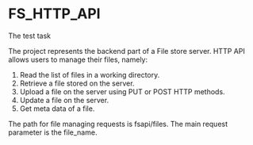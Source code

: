# FS_HTTP_API
The test task

The project represents the backend part of a File store server.
HTTP API allows users to manage their files, namely:

1) Read the list of files in a working directory.
2) Retrieve a file stored on the server.
3) Upload a file on the server using PUT or POST HTTP methods.
4) Update a file on the server.
5) Get meta data of a file.

The path for file managing requests is fsapi/files.
The main request parameter is the file_name.
